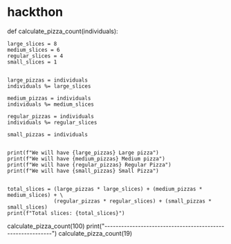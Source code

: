# hackthon
def calculate_pizza_count(individuals):
    
    large_slices = 8
    medium_slices = 6
    regular_slices = 4
    small_slices = 1

    
    large_pizzas = individuals 
    individuals %= large_slices

    medium_pizzas = individuals 
    individuals %= medium_slices

    regular_pizzas = individuals 
    individuals %= regular_slices

    small_pizzas = individuals 

    
    print(f"We will have {large_pizzas} Large pizza")
    print(f"We will have {medium_pizzas} Medium pizza")
    print(f"We will have {regular_pizzas} Regular Pizza")
    print(f"We will have {small_pizzas} Small Pizza")

    
    total_slices = (large_pizzas * large_slices) + (medium_pizzas * medium_slices) + \
                   (regular_pizzas * regular_slices) + (small_pizzas * small_slices)
    print(f"Total slices: {total_slices}")



calculate_pizza_count(100)
print("-----------------------------------------------------------")
calculate_pizza_count(19)
